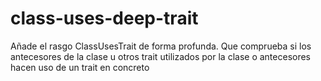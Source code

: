 # class-uses-deep-trait
Añade el rasgo ClassUsesTrait de forma profunda. Que comprueba si los antecesores de la clase u otros trait utilizados por la clase o antecesores hacen uso de un trait en concreto 
